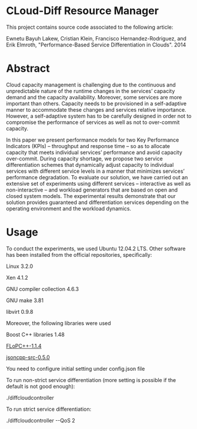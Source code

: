 

CLoud-Diff Resource Manager
==============================
This project contains source code associated to the following article:

Ewnetu Bayuh Lakew, Cristian Klein, Francisco Hernandez-Rodriguez, and Erik Elmroth, "Performance-Based Service Differentiation in Clouds". 2014

Abstract
==========
Cloud capacity management is challenging due to the continuous and unpredictable nature of the runtime changes in the services’ capacity demand and the capacity availability. Moreover, some services are more important than others. Capacity needs to be provisioned in a self-adaptive manner to accommodate these changes and services relative importance. However, a self-adaptive system has to be carefully designed in order not to compromise the performance of services as well as not to over-commit capacity.

In this paper we present performance models for two Key Performance Indicators (KPIs) – throughput and response time – so as to allocate capacity that meets individual services’ performance and avoid capacity over-commit. During capacity shortage, we propose two service differentiation schemes that dynamically adjust capacity to individual services with different service levels in a manner that minimizes services’ performance degradation. To evaluate our solution, we have carried out an extensive set of experiments using different services – interactive as well as non-interactive – and workload generators that are based on open and closed system models. The experimental results demonstrate that our solution provides guaranteed and differentiation services depending on the operating environment and the workload dynamics.

Usage
==========
To conduct the experiments, we used Ubuntu 12.04.2 LTS. Other software has been installed from the official repositories, specifically:

Linux 3.2.0

Xen 4.1.2

GNU compiler collection 4.6.3

GNU make 3.81

libvirt 0.9.8

Moreover, the following libraries were used

Boost C++ libraries 1.48

[FLoPC++-1.1.4](https://projects.coin-or.org/FlopC++)

[jsoncpp-src-0.5.0](http://sourceforge.net/projects/jsoncpp/)

You need to configure initial setting under config.json file

To run non-strict service differentiation (more setting is possible if the default is not good enough):

./diffcloudcontroller

To run strict service differentiation:

./diffcloudcontroller --QoS 2
